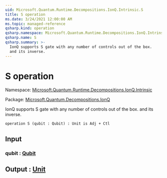 ```yaml
---
uid: Microsoft.Quantum.Runtime.Decompositions.IonQ.Intrinsic.S
title: S operation
ms.date: 3/24/2021 12:00:00 AM
ms.topic: managed-reference
qsharp.kind: operation
qsharp.namespace: Microsoft.Quantum.Runtime.Decompositions.IonQ.Intrinsic
qsharp.name: S
qsharp.summary: >-
  IonQ supports S gate with any number of controls out of the box.
  and its inverse.
---
```


# S operation

Namespace: [Microsoft.Quantum.Runtime.Decompositions.IonQ.Intrinsic](xref:Microsoft.Quantum.Runtime.Decompositions.IonQ.Intrinsic)

Package: [Microsoft.Quantum.Decompositions.IonQ](https://nuget.org/packages/Microsoft.Quantum.Decompositions.IonQ)


IonQ supports S gate with any number of controls out of the box.and its inverse.

```qsharp
operation S (qubit : Qubit) : Unit is Adj + Ctl
```


## Input

### qubit : [Qubit](xref:microsoft.quantum.lang-ref.qubit)





## Output : [Unit](xref:microsoft.quantum.lang-ref.unit)

